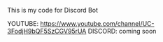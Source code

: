 This is my code for Discord Bot

YOUTUBE: https://www.youtube.com/channel/UC-3FodjH9bQF5SzCGV95rUA
DISCORD: coming soon
